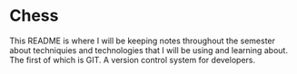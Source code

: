 # Chess

This README is where I will be keeping notes throughout the semester about techniquies and technologies that I will be using and learning about.
The first of which is GIT. A version control system for developers.
